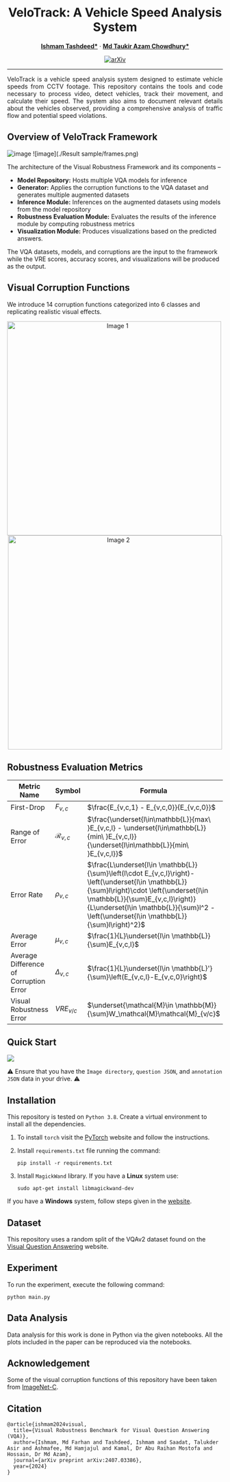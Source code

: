 <div align="center">

# VeloTrack: A Vehicle Speed Analysis System

</div>

<p align="center">
    <a href="https://ishmamt.github.io/"><strong>Ishmam Tashdeed*</strong></a>
    ·
    <a href="https://scholar.google.com/citations?user=t3ZFXwsAAAAJ&hl=en"><strong>Md Taukir Azam Chowdhury*</strong></a>
</p>

<div align="center">

[![arXiv](https://img.shields.io/badge/Code-ishmamt/VeloTrack-blue?logo=GitHub)](https://github.com/ishmamt/VeloTrack/)
</div>

---

<p style="text-align: justify;">
VeloTrack is a vehicle speed analysis system designed to estimate vehicle speeds from CCTV footage. This repository contains the tools and code necessary to process video, detect vehicles, track their movement, and calculate their speed. The system also aims to document relevant details about the vehicles observed, providing a comprehensive analysis of traffic flow and potential speed violations.
</p>

## Overview of VeloTrack Framework

![image](./assets/overview.png)
![image](./Result sample/frames.png)

The architecture of the Visual Robustness Framework and its components – 
- **Model Repository:** Hosts multiple VQA models for inference
- **Generator:** Applies the corruption functions to the VQA dataset and generates multiple augmented datasets
- **Inference Module:** Inferences on the augmented datasets using models from the model repository
- **Robustness Evaluation Module:** Evaluates the results of the inference module by computing robustness metrics
- **Visualization Module:** Produces visualizations based on the predicted answers.

The VQA datasets, models, and corruptions are the input to the framework while the VRE scores, accuracy scores, and visualizations will be produced as the output.

## Visual Corruption Functions
We introduce 14 corruption functions categorized into 6 classes and replicating realistic visual effects.
<p align="center">
  <img src="./assets/noise1.png" alt="Image 1" title="Image 1" width="500" height="auto" style="margin-right: 10px;"/>
  <img src="./assets/noise2.png" alt="Image 2" title="Image 2" width="500" height="auto"/>
</p>

## Robustness Evaluation Metrics
| Metric Name      |Symbol|Formula|
|------------------|----------------|----------------------------------------------|
| First-Drop         |  $F_{v,c}$ | $\frac{E_{v,c,1} - E_{v,c,0}}{E_{v,c,0}}$   |
| Range of Error         | $\mathcal{R}_{v,c}$ | $\frac{\underset{l\in\mathbb{L}}{max\ }E_{v,c,l} - \underset{l\in\mathbb{L}}{min\ }E_{v,c,l}}{\underset{l\in\mathbb{L}}{min\ }E_{v,c,l}}$                            |
| Error Rate   | $\rho_{v,c}$ | $\frac{L\underset{l\in \mathbb{L}}{\sum}\left(l\cdot E_{v,c,l}\right)-\left(\underset{l\in \mathbb{L}}{\sum}l\right)\cdot \left(\underset{l\in \mathbb{L}}{\sum}E_{v,c,l}\right)}{L\underset{l\in \mathbb{L}}{\sum}l^2 - \left(\underset{l\in \mathbb{L}}{\sum}l\right)^2}$ |
| Average Error | $\mu_{v,c}$ | $\frac{1}{L}\underset{l\in \mathbb{L}}{\sum}E_{v,c,l}$                                  |
|  Average Difference of Corruption Error| $\Delta_{v,c}$ | $\frac{1}{L}\underset{l\in \mathbb{L}'}{\sum}\left(E_{v,c,l}-E_{v,c,0}\right)$ |
| Visual Robustness Error | $VRE_{v/c}$ | $\underset{\mathcal{M}\in \mathbb{M}}{\sum}W_\mathcal{M}\mathcal{M}_{v/c}$ |


## Quick Start

[<img align="center" src="https://colab.research.google.com/assets/colab-badge.svg" />](https://colab.research.google.com/drive/1gTsUG5BNp3MPyQQS8L6qpBqpZD45E3Vp?usp=sharing)

⚠️ Ensure that you have the `Image directory`, `question JSON`, and `annotation JSON` data in your drive. ⚠️

## Installation

This repository is tested on `Python 3.8`. Create a virtual environment to install all the dependencies.

1. To install `torch` visit the <a href="https://pytorch.org/get-started/locally/">PyTorch</a> website and follow the instructions.
2. Install `requirements.txt` file running the command:
   
      ```
      pip install -r requirements.txt
      ```
      
3. Install `MagickWand` library. If you have a **Linux** system use:
   ```
   sudo apt-get install libmagickwand-dev
   ```

If you have a **Windows** system, follow steps given in the <a href='https://docs.wand-py.org/en/latest/guide/install.html#install-imagemagick-on-windows:~:text=/opt/local-,Install%20ImageMagick%20on%20Windows,-%C2%B6'>website</a>.

## Dataset

This repository uses a random split of the VQAv2 dataset found on the <a href="https://visualqa.org/download.html">Visual Question Answering</a> website.

## Experiment

To run the experiment, execute the following command:
```
python main.py
```

## Data Analysis

Data analysis for this work is done in Python via the given notebooks. All the plots included in the paper can be reproduced via the notebooks.

## Acknowledgement

Some of the visual corruption functions of this repository have been taken from <a href="https://github.com/hendrycks/robustness">ImageNet-C</a>.

## Citation
```
@article{ishmam2024visual,
  title={Visual Robustness Benchmark for Visual Question Answering (VQA)},
  author={Ishmam, Md Farhan and Tashdeed, Ishmam and Saadat, Talukder Asir and Ashmafee, Md Hamjajul and Kamal, Dr Abu Raihan Mostofa and Hossain, Dr Md Azam},
  journal={arXiv preprint arXiv:2407.03386},
  year={2024}
}
```
